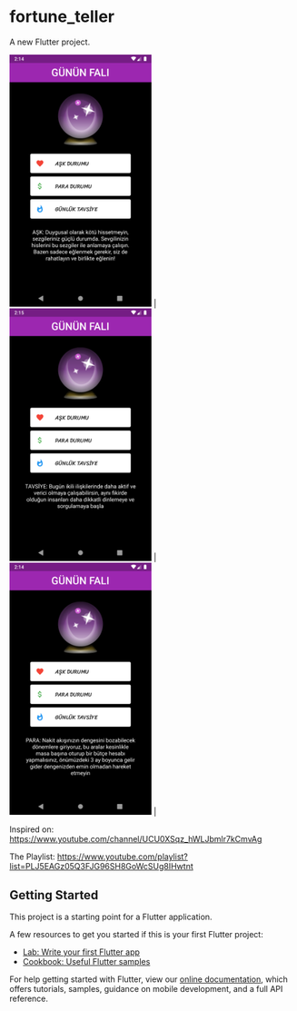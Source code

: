 # fortune_teller

A new Flutter project.

<img src="assets/1.png" width="250"> | <img src="assets/2.png" width="250"> | <img src="assets/3.png" width="250"> |

Inspired on: https://www.youtube.com/channel/UCU0XSqz_hWLJbmlr7kCmvAg

The Playlist: https://www.youtube.com/playlist?list=PLJ5EAGz05Q3FJG96SH8GoWcSUg8IHwtnt

## Getting Started

This project is a starting point for a Flutter application.

A few resources to get you started if this is your first Flutter project:

- [Lab: Write your first Flutter app](https://flutter.dev/docs/get-started/codelab)
- [Cookbook: Useful Flutter samples](https://flutter.dev/docs/cookbook)

For help getting started with Flutter, view our
[online documentation](https://flutter.dev/docs), which offers tutorials,
samples, guidance on mobile development, and a full API reference.
